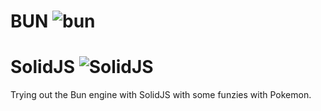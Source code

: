 # BUN ![bun](https://bun.sh/logo@2x.png)
# SolidJS ![SolidJS](https://www.solidjs.com/assets/logo.123b04bc.svg)

Trying out the Bun engine with SolidJS with some funzies with Pokemon.
